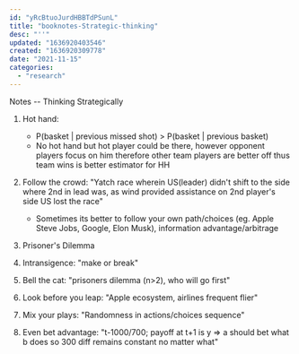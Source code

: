 ```yaml
---
id: "yRcBtuoJurdHBBTdPSunL"
title: "booknotes-Strategic-thinking"
desc: "''"
updated: "1636920403546"
created: "1636920309778"
date: "2021-11-15"
categories: 
  - "research"
---
```


Notes -- Thinking Strategically


1. Hot hand:
    * P(basket | previous missed shot) > P(basket | previous basket)
    * No hot hand but hot player could be there, however opponent players focus on him therefore other team players are better off thus team wins is better estimator for HH

2. Follow the crowd: "Yatch race wherein US(leader) didn't shift to the side where 2nd in lead was, as wind provided assistance on 2nd player's side US lost the race"
    * Sometimes its better to follow your own path/choices (eg. Apple Steve Jobs, Google, Elon Musk), information advantage/arbitrage

3. Prisoner's Dilemma

4. Intransigence: "make or break"

5. Bell the cat: "prisoners dilemma (n>2), who will go first"


6. Look before you leap: "Apple ecosystem, airlines frequent flier"

7. Mix your plays: "Randomness in actions/choices sequence"

8. Even bet advantage: "t-1000/700; payoff at t+1 is y => a should bet what b does so 300 diff remains constant no matter what"
